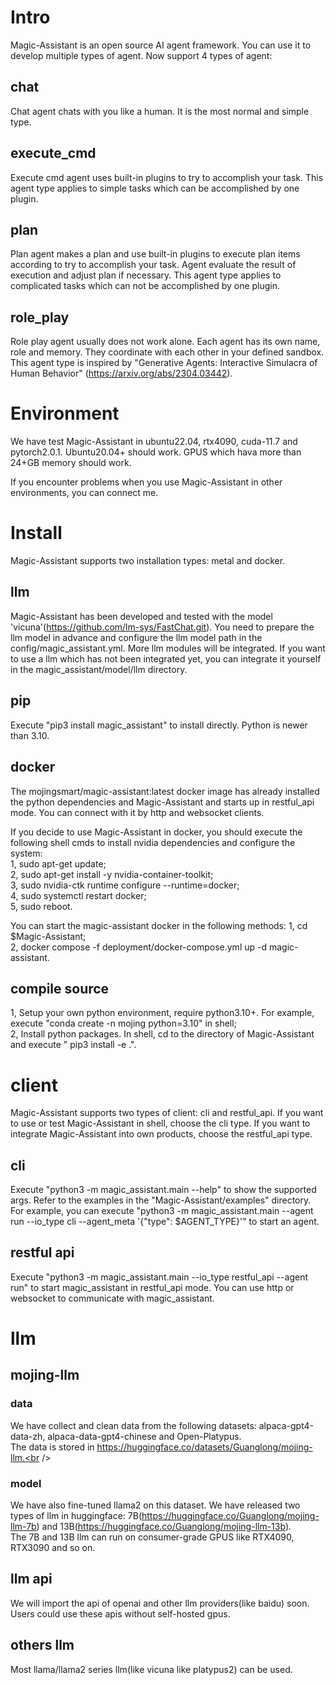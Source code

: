 # Intro
Magic-Assistant is an open source AI agent framework. You can use it to develop multiple types of agent. Now support 4
types of agent:
## chat
Chat agent chats with you like a human. It is the most normal and simple type.
## execute_cmd
Execute cmd agent uses built-in plugins to try to accomplish your task. This agent type applies to simple tasks which 
can be accomplished by one plugin.
## plan
Plan agent makes a plan and use built-in plugins to execute plan items according to try to accomplish your task. Agent evaluate 
the result of execution and adjust plan if necessary. This agent type applies to complicated tasks which can not be 
accomplished by one plugin.
## role_play
Role play agent usually does not work alone. Each agent has its own name, role and memory. They coordinate with each other in 
your defined sandbox. This agent type is inspired by "Generative Agents: Interactive Simulacra of Human Behavior"
(https://arxiv.org/abs/2304.03442).

# Environment
We have test Magic-Assistant in ubuntu22.04, rtx4090, cuda-11.7 and pytorch2.0.1. Ubuntu20.04+ should work. GPUS which hava 
more than 24+GB memory should work. 

If you encounter problems when you use Magic-Assistant in other environments, you can connect me.

# Install
Magic-Assistant supports two installation types: metal and docker.
## llm
Magic-Assistant has been developed and tested with the model 'vicuna'(https://github.com/lm-sys/FastChat.git). You need to 
prepare the llm model in advance and configure the llm model path in the config/magic_assistant.yml. More llm modules will
be integrated. If you want to use a llm which has not been integrated yet, you can integrate it yourself in the magic_assistant/model/llm
directory.

## pip
Execute "pip3 install magic_assistant" to install directly. Python is newer than 3.10. 
## docker
The mojingsmart/magic-assistant:latest docker image has already installed the python dependencies and Magic-Assistant and starts up in restful_api mode.
You can connect with it by http and websocket clients.

If you decide to use Magic-Assistant in docker, you should execute the following shell cmds to install nvidia dependencies
and configure the system:<br />
1, sudo apt-get update;<br />
2, sudo apt-get install -y nvidia-container-toolkit;<br />
3, sudo nvidia-ctk runtime configure --runtime=docker;<br />
4, sudo systemctl restart docker;<br />
5, sudo reboot.<br />

You can start the magic-assistant docker in the following methods:
1, cd $Magic-Assistant;<br />
2, docker compose -f deployment/docker-compose.yml up -d magic-assistant.<br />

## compile source
1, Setup your own python environment, require python3.10+. For example, execute "conda create -n mojing python=3.10" in shell;<br />
2, Install python packages. In shell, cd to the directory of Magic-Assistant and execute " pip3 install -e .".<br />

# client
Magic-Assistant supports two types of client: cli and restful_api. If you want to use or test Magic-Assistant in shell, choose the
cli type. If you want to integrate Magic-Assistant into own products, choose the restful_api type.
## cli
Execute "python3 -m magic_assistant.main --help" to show the supported args. Refer to the examples in the "Magic-Assistant/examples"
directory. For example, you can execute "python3 -m magic_assistant.main --agent run --io_type cli --agent_meta '{"type": $AGENT_TYPE}'" 
to start an agent.
## restful api
Execute "python3 -m magic_assistant.main --io_type restful_api --agent run" to start magic_assistant in restful_api mode. You can use
http or websocket to communicate with magic_assistant. 

# llm
## mojing-llm
### data
We have collect and clean data from the following datasets: alpaca-gpt4-data-zh, alpaca-data-gpt4-chinese and Open-Platypus.<br />
The data is stored in https://huggingface.co/datasets/Guanglong/mojing-llm.<br />
### model
We have also fine-tuned llama2 on this dataset. We have released two types of llm in huggingface:
7B(https://huggingface.co/Guanglong/mojing-llm-7b) and 13B(https://huggingface.co/Guanglong/mojing-llm-13b). <br />
The 7B and 13B llm can run on consumer-grade GPUS like RTX4090, RTX3090 and so on.
## llm api 
We will import the api of openai and other llm providers(like baidu) soon. Users could use these apis without self-hosted gpus.
## others llm
Most llama/llama2 series llm(like vicuna like platypus2) can be used.
